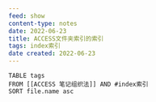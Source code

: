 ```yaml
---
feed: show
content-type: notes
date: 2022-06-23
title: ACCESS文件夹索引的索引
tags: index索引
date created: 2022-06-23
---
```


```dataview
TABLE tags
FROM [[ACCESS 笔记组织法]] AND #index索引
SORT file.name asc
```
